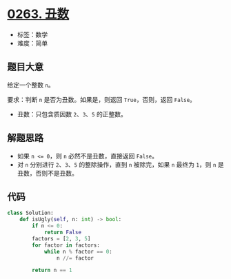 # [0263. 丑数](https://leetcode-cn.com/problems/ugly-number)

- 标签：数学
- 难度：简单

## 题目大意

给定一个整数 `n`。

要求：判断 `n` 是否为丑数。如果是，则返回 `True`，否则，返回 `False`。

- 丑数：只包含质因数 `2`、`3`、`5` 的正整数。

## 解题思路

- 如果 `n <= 0`，则 `n` 必然不是丑数，直接返回 `False`。
- 对 `n` 分别进行 `2`、`3`、`5` 的整除操作，直到 `n` 被除完，如果 `n` 最终为 `1`，则 `n` 是丑数，否则不是丑数。

## 代码

```Python
class Solution:
    def isUgly(self, n: int) -> bool:
        if n <= 0:
            return False
        factors = [2, 3, 5]
        for factor in factors:
            while n % factor == 0:
                n //= factor

        return n == 1
```

